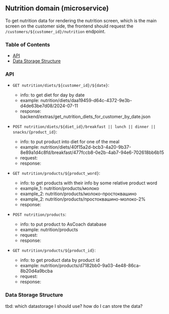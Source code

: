 ## Nutrition domain (microservice)
To get nutrition data for rendering the nutrition screen, which is the main screen on the customer side, 
the frontend should request the `/customers/${customer_id}/nutrition` endpoint.

### Table of Contents
- [API](#api)
- [Data Storage Structure](#data-storage-structure)

### API
* ```GET nutrition/diets/${customer_id}/${date}```:
    * info: to get diet for day by date
    * example: nutrition/diets/daa19459-d64c-4372-9e3b-d4de63be7d08/2024-07-11
    * response: backend/extras/get_nutrition_diets_for_customer_by_date.json

* ```POST nutrition/diets/${diet_id}/breakfast || lunch || dinner || snacks/{product_id}```:
    * info: to put product into diet for one of the meal
    * example: nutrition/diets/40f15a2d-bcb3-4a20-9b37-8e89a1d4c8fd/breakfast/477fccb8-0e2b-4ab7-94e6-702618bb6b15
    * request:
    * response:

* ```GET nutrition/products/${product_word}```:
    * info: to get products with their info by some relative product word
    * example_1: nutrition/products/молоко
    * example_2: nutrition/products/молоко-простоквашино
    * example_2: nutrition/products/простоквашино-молоко-2%
    * response:

* ```POST nutrition/products```:
    * info: to put product to AsCoach database
    * example: nutrition/products
    * request:
    * response:

* ```GET nutrition/products/${product_id}```:
    * info: to get product data by product id
    * example: nutrition/products/d7182bb0-9a03-4e48-86ca-8b20d4a9bcba
    * request:
    * response:


### Data Storage Structure
tbd: which datastorage I should use? how do I can store the data?
